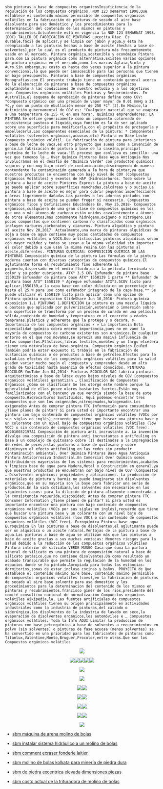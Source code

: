 
```
sbm pinturas a base de compuestos organicosInsuficiencia de la regulación de los compuestos orgánicos. NOM 123 semarnat 1998,Que establece el contenido máximo permisible de compuestos orgánicos volátiles en la fabricación de pinturas de secado al aire base disolvente para uso doméstico y los procedimientos para la determinación del contenido de los mismos en pinturas y recubrimientos.Actualmente está en vigencia la NOM 123 SEMARNAT 1998. (DOC) TALLER DE FABRICACION DE PINTURAS Lucecita Diaz. Es durable,fácil de aplicar,y se limpia con jabón y agua,y ésta ha reemplazado a las pinturas hechas a base de aceite (hechas a base de solventes),por lo cual es el producto de pintura más frecuentemente usado en el mercado. Pintura orgánica,sostenible y económica Pintura para.com La pintura orgánica como alternativa.Existen varias opciones de pintura orgánica en el mercado,como las marcas Aglaia,Biofa y Auro.Sin embargo,su costo es hasta dos veces superior a la pintura convencional,lo que puede ser innacesible para las personas que tienen un bajo presupuesto. Pinturas a base de compuestos orgánicos Monografias.com El presente trabajo tiene un contenido general acerca de la elaboración de pinturas a base de compuestos orgánicos adaptándolo a las condiciones de nuestro estudio y a los objetivos que. Compuestos orgánicos volátiles Pinturas y Recubrimientos. En Australia,el esquema de aprobación de pinturas define como COV: "Compuesto orgánico con una presión de vapor mayor de 0.01 mmHg a 21 ºC,y con un punto de ebullición menor de 250 ºC".[2].En México,la definición gubernamental de COV es: "Cualquier material que se evapora a una temperatura de 155 ºC en una hora". Quimicos emprendedores: LA PINTURA Se define genéricamente como un compuesto coloreado de consistencia pastosa ó liquida,cuya función es la de ser aplicado sobre una superficie para modificarla,con el propósito de protegerla y embellecerla.Los componentes esenciales de la pintura: * Componentes volátiles (solventes orgánicos,acuosos,etc) Pintura en Base Leche Compuesto orgánico volátil. La fabricación de pintura para interiores a base de leche de vaca,es otro proyecto que suena como a invención de genio.La fabricación de pintura a base de la caseína,principal proteína de la leche de vaca."El proceso que conlleva es sencillo: una vez que tenemos la … Over Química Pinturas Base Agua Antioquia Nos involucramos en el desafió de "Química Verde" con productos químicos seguros y con muy bajo nivel de contaminación,disminuyendo de manera contundente la contaminación generada a la hora de pintar,ya que nuestros productos se encuentran con bajo nivel de COV (Compuestos Orgánicos Volátiles) y exentos de HAP (Hidrocarburos. Todo sobre la pintura a base de aceite Pintores Express La pintura a base de aceite se puede aplicar sobre superficies manchadas,calcáreas y o sucias.La pintura a base de aceite es mejor para cubrir pequeñas imperfecciones o áreas ligeramente dañadas.Las paredes o los adornos pintados con pintura a base de aceite se pueden fregar si necesario. Compuestos orgánicos Tipos y Definiciones Educándose En. May 25,2018· Compuestos orgánicos,cualquiera de una gran clase de compuestos químicos en los que uno o más átomos de carbono están unidos covalentemente a átomos de otros elementos,más comúnmente hidrógeno,oxígeno o nitrógeno.Los pocos compuestos que contienen carbono no clasificados como orgánicos incluyen carburos,carbonatos y cianuros. Pintura alquídica y pintura al aceite Nov 20,2017· Actualmente,una marca de pinturas alquídicas de soja a base de agua contiene muy pocas cantidades de compuestos orgánicos volátiles o VOCS.Uso artístico.Las pinturas alquídicas secan con mayor rapidez y todas se secan a la misma velocidad sin importar el color debido a que usan la misma resina.Con las pinturas al aceite,diferentes. PINTURAS QUIMICAS: COMPOSICIÓN QUÍMICA DE LAS PINTURAS Composición química de la pintura Las fórmulas de la pintura moderna cuentan con diversas categorías de compuestos químicos.El aglutinante forma el recubrimiento fino adherente El pigmento,dispersado en el medio fluido,da a la película terminada su color y su poder cubriente. ATX™ 3.5 COV Esfumador de pintura base 1550139 Esfumador de pintura base ATX™ 1550139 1 parte ** Esfumador de pintura base ATX™ 1550139 * Agregue esfumador ATX™3.5COV listo para aplicar,1550139,a la capa base con color diluida en un porcentaje de hasta el 25 % para uso como esfumador integrado de la capa base.** Se puede utilizar el 1550139 listo para aplicar como una opción de Pintura química exposicion SlideShare Jun 10,2016· Pintura química exposicion 1.1 PINTURAS 1.DEFINICIÓN La pintura es una mezcla líquida o pastosa que aplicada por pulverización,extensión o inmersión sobre una superficie se transforma por un proceso de curado en una película sólida,contenido de humedad y temperatura en el concreto a edades tempranas.plástica y adherente que la protege y o decora. ᐅ Importancia de los compuestos orgánicos ⚡️ » La importancia Esta especialidad química cobra enorme importancia,pues no en vano la mayoría de compuestos de carbono existentes son orgánicos.En cualquier entorno en el que nos movamos,se aprecia una masiva influencia de estos compuestos.Plásticos,fibras textiles,muebles y un largo etcétera tienen una naturaleza de base orgánica. Compuesto orgánico EcuRed También podría estar expuesto si trabaja en la fabricación de sustancias químicas o de productos a base de petróleo.Efectos para la salud.Los efectos de los compuestos orgánicos volátiles para la salud pueden variar mucho según el compuesto y comprenden desde un alto grado de toxicidad hasta ausencia de efectos conocidos. PINTURAS ECOCOLOR YouTube Jun 04,2014· Pinturas ECOCOLOR SAC fabrica pinturas arquitectónicas a base de látex cuyos bajos niveles de COV (compuestos orgánicos volátiles) garantizan … Clasificación de Compuestos Orgánicos ¿Cómo se clasifican? Se les otorgó este nombre porque la generalidad de ellos posee olores bastantes fuertes.Están muy familiarizados con el benceno ya que vendría siendo la base de este compuesto.Hidrocarburos Sustituidos: Aquí podemos encontrar tres compuestos que son los oxigenados,nitrogenados,halogenados.Los oxigenados Antes de comprar pintura FTC Información para consumidores ¿Tiene planes de pintar? Si para usted es importante encontrar una pintura con bajo contenido de compuestos orgánicos volátiles (VOCs por sus siglas en inglés),recuerde que tiene que buscar una pintura base y un colorante con un nivel bajo de compuestos orgánicos volátiles (low VOC) o sin contenido de compuestos orgánicos volátiles (VOC free). WO2010032197A1 Composición de pintura anti incrustante a. La invención divulga una composición de pintura anti incrustantes o antifouling en base a un complejo de quitosano cobre (I) destinadas a la impregnación de redes de peces,estas pinturas a base de quitosano y cobre disminuyen el efecto antifouling en las redes sin producir contaminación ambiental. Over Química Pinturas Base Agua Antioquia Pintura Anticorrosiva Industrial.En Comercial Over Química somos distribuidores mayoristas de los sistemas para recubrimientos,acabados y limpieza base de agua para Madera,Metal y Construcción en general.ya que nuestros productos se encuentran con bajo nivel de COV (Compuestos … Disolventes orgánicos: propiedades y aplicaciones. La producción de materiales de pintura y barniz no puede imaginarse sin disolventes orgánicos,que en su mayoría son la base para fabricar una serie de productos.En la vida cotidiana,los solventes son necesarios en los siguientes casos: para la dilución de pintura altamente concentrada a la consistencia requerida,viscosidad; Antes de comprar pintura FTC Consumer Information ¿Tiene planes de pintar? Si para usted es importante encontrar una pintura con bajo contenido de compuestos orgánicos volátiles (VOCs por sus siglas en inglés),recuerde que tiene que buscar una pintura base y un colorante con un nivel bajo de compuestos orgánicos volátiles (low VOC) o sin contenido de compuestos orgánicos volátiles (VOC free). Euroquímica Pintura base agua Euroquímica En las pinturas a base de disolventes,el aglutinante puede ser un alquídico o un aceite natural.Ventajas de la pintura a base de agua.Las pinturas a base de agua se utilizan más que las pinturas a base de aceite gracias a sus muchas ventajas: Menores riesgos para la salud debido a la reducción de los compuestos orgánicos volátiles Pintura interior de silicato VERDE MUSGO Casa que suma La pintura mineral de silicato es una pintura de composición natural a base de silicato potásico,que no contiene disolventes.Da como resultado un acabado transpirable que permite la regulación de la humedad en los espacios donde se ha pintado.Apropiada para todas las estancias: dormitorios,zonas de estar.incluso cocinas y baños. PROYECTO de Que establece el contenido máximo aire base. contenido maximo permisible de compuestos organicos volatiles (covs),en la fabricacion de pinturas de secado al aire base solvente para uso domestico y los procedimientos para la determinacion del contenido de los mismos en pinturas y recubrimientos.francisco giner de los rios,presidente del comité consultivo nacional de normalización Compuestos orgánicos volátiles Wikipedia,la. Las fuentes artificiales de compuestos orgánicos volátiles tienen su origen principalmente en actividades industriales como la industria de pinturas,del calzado o siderúrgica,los disolventes de la industria de lavado en seco,la evaporación de disolventes orgánicos,los automóviles e … Compuestos orgánicos volátiles: Toda la Info AQUÍ Limitar la producción de pinturas con base petroquímica a base de solventes a recubrimientos en polvo (sin solventes) o pinturas de fase acuosa (menos solventes) se ha convertido en una prioridad para los fabricantes de pinturas como Titanlux,Valentine,Monto,Bruguer,Procolor,entre otras.Que son los Compuestos orgánicos volátiles 
```

<div align="center">

<a href="https://es-crusher.shibang-china.com/github&k=sbm+pinturas+a+base+de+compuestos+organicos"><img src="https://static.shibang-china.com/es/crusher/logo.jpg"></a>

<a href="https://es-crusher.shibang-china.com/github&k=sbm+pinturas+a+base+de+compuestos+organicos"><img src="https://static.shibang-china.com/es/crusher/index.jpg"></a><a href="https://es-crusher.shibang-china.com/material.htmlgithub&k=sbm+pinturas+a+base+de+compuestos+organicos"><img src="https://static.shibang-china.com/es/crusher/material.jpg"></a><a href="https://es-crusher.shibang-china.com/application.htmlgithub&k=sbm+pinturas+a+base+de+compuestos+organicos"><img src="https://static.shibang-china.com/es/crusher/application.jpg"></a><a href="https://es-crusher.shibang-china.com/aboutus.htmlgithub&k=sbm+pinturas+a+base+de+compuestos+organicos"><img src="https://static.shibang-china.com/es/crusher/aboutus.jpg"></a><a href="https://es-crusher.shibang-china.com/contact.htmlgithub&k=sbm+pinturas+a+base+de+compuestos+organicos"><img src="https://static.shibang-china.com/es/crusher/contact.jpg"></a>

<a href="https://es-crusher.shibang-china.com/github&k=sbm+pinturas+a+base+de+compuestos+organicos"><img src="https://static.shibang-china.com/es/crusher/banner.jpg"></a>

<a href="https://swt.shibang-china.com/github&k=sbm+pinturas+a+base+de+compuestos+organicos"><img src="https://static.shibang-china.com/es/crusher/text.jpg"></a>

<a href="https://swt.shibang-china.com/github&k=sbm+pinturas+a+base+de+compuestos+organicos"><img src="https://static.shibang-china.com/es/crusher/chat.jpg"></a><a href="https://es-crusher.shibang-china.com/contact.htmlgithub&k=sbm+pinturas+a+base+de+compuestos+organicos"><img src="https://static.shibang-china.com/es/crusher/message.jpg"></a>

<a href="https://es-crusher.shibang-china.com/products/pe.htmlgithub&k=sbm+pinturas+a+base+de+compuestos+organicos"><img src="https://static.shibang-china.com/es/crusher/pe.jpg"></a><a href="https://es-crusher.shibang-china.com/products/pf.htmlgithub&k=sbm+pinturas+a+base+de+compuestos+organicos"><img src="https://static.shibang-china.com/es/crusher/pf.jpg"></a>

<a href="https://es-crusher.shibang-china.com/products/hpt.htmlgithub&k=sbm+pinturas+a+base+de+compuestos+organicos"><img src="https://static.shibang-china.com/es/crusher/hpt.jpg"></a><a href="https://es-crusher.shibang-china.com/products/vsi.htmlgithub&k=sbm+pinturas+a+base+de+compuestos+organicos"><img src="https://static.shibang-china.com/es/crusher/vsi.jpg"></a>

<a href="https://es-crusher.shibang-china.com/products/klv.htmlgithub&k=sbm+pinturas+a+base+de+compuestos+organicos"><img src="https://static.shibang-china.com/es/crusher/klv.jpg"></a><a href="https://es-crusher.shibang-china.com/products/portable.htmlgithub&k=sbm+pinturas+a+base+de+compuestos+organicos"><img src="https://static.shibang-china.com/es/crusher/portable.jpg"></a>

<a href="https://swt.shibang-china.com/github&k=sbm+pinturas+a+base+de+compuestos+organicos"><img src="https://static.shibang-china.com/es/crusher/case.jpg"></a>

</div>


* [sbm máquina de arena molino de bolas](sbm%20m%C3%A1quina%20de%20arena%20molino%20de%20bolas.md)

* [sbm instalar sistema hidráulico a un molino de bolas](sbm%20instalar%20sistema%20hidr%C3%A1ulico%20a%20un%20molino%20de%20bolas.md)

* [sbm comment ecraser fonderie laitier](sbm%20comment%20ecraser%20fonderie%20laitier.md)

* [sbm molino de bolas kolkata para minería de piedra dura](sbm%20molino%20de%20bolas%20kolkata%20para%20miner%C3%ADa%20de%20piedra%20dura.md)

* [sbm de piedra excentrica elevada dimensiones piezas](sbm%20de%20piedra%20excentrica%20elevada%20dimensiones%20piezas.md)

* [sbm costo actual de la trituradora de molino de bolas](sbm%20costo%20actual%20de%20la%20trituradora%20de%20molino%20de%20bolas.md)